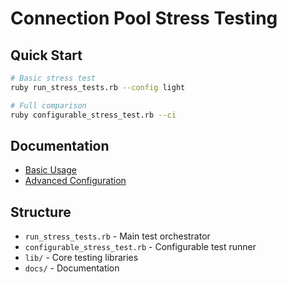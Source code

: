 # Connection Pool Stress Testing

## Quick Start
```bash
# Basic stress test
ruby run_stress_tests.rb --config light

# Full comparison
ruby configurable_stress_test.rb --ci
```

## Documentation
- [Basic Usage](docs/README_stress_testing.md)
- [Advanced Configuration](docs/README_advanced_usage.md)

## Structure
- `run_stress_tests.rb` - Main test orchestrator
- `configurable_stress_test.rb` - Configurable test runner
- `lib/` - Core testing libraries
- `docs/` - Documentation

